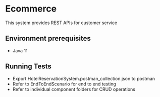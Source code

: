 # Ecommerce
This system provides REST APIs for customer service

## Environment prerequisites
* Java 11

## Running Tests
* Export HotelReservationSystem.postman_collection.json to postman
* Refer to EndToEndScenario for end to end testing
* Refer to individual component folders for CRUD operations
